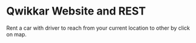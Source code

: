 # Qwikkar Website and REST

Rent a car with driver to reach from your current location to other by click on map.
